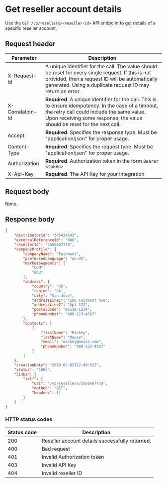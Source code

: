 # Get reseller account details

Use the `GET /v3/resellers/<reseller-id>` API endpoint to get details of a specific reseller account.

## Request header

| Parameter        | Description                                                                                                                                                                                                                      |
|------------------|----------------------------------------------------------------------------------------------------------------------------------------------------------------------------------------------------------------------------------|
| X-Request-Id     | A unique identifier for the call. The value should be reset for every single request. If this is not provided, then a request ID will be automatically generated. Using a duplicate request ID may return an error.              |
| X-Correlation-Id | **Required**. A unique identifier for the call. This is to ensure idempotency. In the case of a timeout, the retry call could include the same value. Upon receiving some response, the value should be reset for the next call. |
| Accept           | **Required**. Specifies the response type. Must be "application/json" for proper usage.                                                                                                                                          |
| Content-Type     | **Required**. Specifies the request type. Must be "application/json" for proper usage.                                                                                                                                           |
| Authorization    | **Required**. Authorization token in the form `Bearer <token>`                                                                                                                                                                   |
| X-Api-Key        | **Required**. The API Key for your integration                                                                                                                                                                                   |

## Request body

None.

## Response body

```json
{
    "distributorId": "345434543",
    "externalReferenceId": "888",
    "resellerId": "5556667778",
    "companyProfile": {
        "companyName": "Fairmont",
        "preferredLanguage": "en-US",
        "marketSegments": [
            "COM",
            "EDU"
        ],
        "address": {
            "country": "US",
            "region": "CA",
            "city": "San Jose",
            "addressLine1": "200 Fairmont Ave",
            "addressLine2": "Apt 123",
            "postalCode": "95110-1234",
            "phoneNumber": "800-123-4567"
        },
        "contacts": [
            {
                "firstName": "Mickey",
                "lastName": "Mouse",
                "email": "mickey@mouse.com",
                "phoneNumber": "408-123-4567"
            }
        ]
    },
    "creationDate": "2019-05-02T22:49:52Z",
    "status": "1000",
    "links": {
        "self": {
            "uri": "/v3/resellers/5556667778",
            "method": "GET",
            "headers": []
        }
    }
}
```

### HTTP status codes

| Status code | Description                                     |
|-------------|-------------------------------------------------|
| 200         | Reseller account details successfully returned. |
| 400         | Bad request                                     |
| 401         | Invalid Authorization token                     |
| 403         | Invalid API Key                                 |
| 404         | Invalid reseller ID                             |
